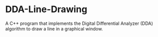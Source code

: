 # DDA-Line-Drawing
A C++ program that implements the Digital Differential Analyzer (DDA) algorithm to draw a line in a graphical window.
